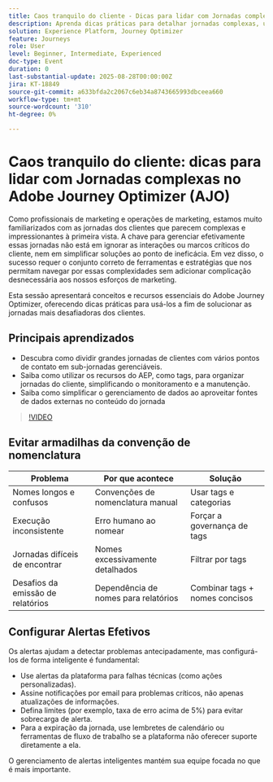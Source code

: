 ```yaml
---
title: Caos tranquilo do cliente - Dicas para lidar com Jornadas complexas no Adobe Journey Optimizer
description: Aprenda dicas práticas para detalhar jornadas complexas, usar tags e simplificar o gerenciamento de dados para uma orquestração contínua no Adobe Journey Optimizer.
solution: Experience Platform, Journey Optimizer
feature: Journeys
role: User
level: Beginner, Intermediate, Experienced
doc-type: Event
duration: 0
last-substantial-update: 2025-08-28T00:00:00Z
jira: KT-18849
source-git-commit: a633bfda2c2067c6eb34a8743665993dbceea660
workflow-type: tm+mt
source-wordcount: '310'
ht-degree: 0%

---
```



# Caos tranquilo do cliente: dicas para lidar com Jornadas complexas no Adobe Journey Optimizer (AJO)

Como profissionais de marketing e operações de marketing, estamos muito familiarizados com as jornadas dos clientes que parecem complexas e impressionantes à primeira vista. A chave para gerenciar efetivamente essas jornadas não está em ignorar as interações ou marcos críticos do cliente, nem em simplificar soluções ao ponto de ineficácia. Em vez disso, o sucesso requer o conjunto correto de ferramentas e estratégias que nos permitam navegar por essas complexidades sem adicionar complicação desnecessária aos nossos esforços de marketing.

Esta sessão apresentará conceitos e recursos essenciais do Adobe Journey Optimizer, oferecendo dicas práticas para usá-los a fim de solucionar as jornadas mais desafiadoras dos clientes.

## Principais aprendizados

* Descubra como dividir grandes jornadas de clientes com vários pontos de contato em sub-jornadas gerenciáveis.
* Saiba como utilizar os recursos do AEP, como tags, para organizar jornadas do cliente, simplificando o monitoramento e a manutenção.
* Saiba como simplificar o gerenciamento de dados ao aproveitar fontes de dados externas no conteúdo do jornada

>[!VIDEO](https://video.tv.adobe.com/v/3471330/?learn=on&enablevpops)

## Evitar armadilhas da convenção de nomenclatura

| Problema | Por que acontece | Solução |
|------------------------|-------------------------------|---------------------------|
| Nomes longos e confusos | Convenções de nomenclatura manual | Usar tags e categorias |
| Execução inconsistente | Erro humano ao nomear | Forçar a governança de tags |
| Jornadas difíceis de encontrar | Nomes excessivamente detalhados | Filtrar por tags |
| Desafios da emissão de relatórios | Dependência de nomes para relatórios | Combinar tags + nomes concisos |

## Configurar Alertas Efetivos

Os alertas ajudam a detectar problemas antecipadamente, mas configurá-los de forma inteligente é fundamental:

* Use alertas da plataforma para falhas técnicas (como ações personalizadas).
* Assine notificações por email para problemas críticos, não apenas atualizações de informações.
* Defina limites (por exemplo, taxa de erro acima de 5%) para evitar sobrecarga de alerta.
* Para a expiração da jornada, use lembretes de calendário ou ferramentas de fluxo de trabalho se a plataforma não oferecer suporte diretamente a ela.

O gerenciamento de alertas inteligentes mantém sua equipe focada no que é mais importante.

